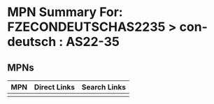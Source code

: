 



# MPN Summary For: FZECONDEUTSCHAS2235 > con-deutsch : AS22-35

## MPNs
  

|MPN|Direct Links|Search Links|
| :--- | :--- | :--- |
||||
